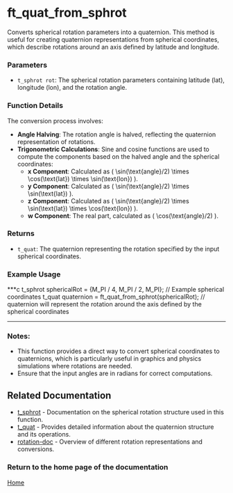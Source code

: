 # ft_quat_from_sphrot
Converts spherical rotation parameters into a quaternion. This method is useful for creating quaternion representations from spherical coordinates, which describe rotations around an axis defined by latitude and longitude.

### Parameters
- `t_sphrot rot`: The spherical rotation parameters containing latitude (lat), longitude (lon), and the rotation angle.

### Function Details
The conversion process involves:
- **Angle Halving**: The rotation angle is halved, reflecting the quaternion representation of rotations.
- **Trigonometric Calculations**: Sine and cosine functions are used to compute the components based on the halved angle and the spherical coordinates:
  - **x Component**: Calculated as \( \sin(\text{angle}/2) \times \cos(\text{lat}) \times \sin(\text{lon}) \).
  - **y Component**: Calculated as \( \sin(\text{angle}/2) \times \sin(\text{lat}) \).
  - **z Component**: Calculated as \( \sin(\text{angle}/2) \times \sin(\text{lat}) \times \cos(\text{lon}) \).
  - **w Component**: The real part, calculated as \( \cos(\text{angle}/2) \).

### Returns
- `t_quat`: The quaternion representing the rotation specified by the input spherical coordinates.

### Example Usage
***c
t_sphrot sphericalRot = {M_PI / 4, M_PI / 2, M_PI};  // Example spherical coordinates
t_quat quaternion = ft_quat_from_sphrot(sphericalRot);
// quaternion will represent the rotation around the axis defined by the spherical coordinates
***

### Notes:
- This function provides a direct way to convert spherical coordinates to quaternions, which is particularly useful in graphics and physics simulations where rotations are needed.
- Ensure that the input angles are in radians for correct computations.

## Related Documentation
- [t_sphrot](../sphrot/t_sphrot.md) - Documentation on the spherical rotation structure used in this function.
- [t_quat](./t_quat.md) - Provides detailed information about the quaternion structure and its operations.
- [rotation-doc](../rotation-doc.md) - Overview of different rotation representations and conversions.

### Return to the home page of the documentation
[Home](../../home.md)
